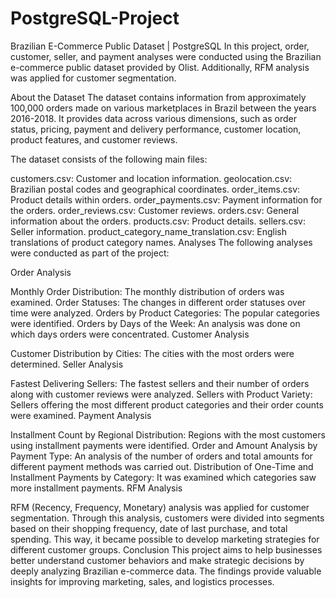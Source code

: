 # PostgreSQL-Project
Brazilian E-Commerce Public Dataset | PostgreSQL
In this project, order, customer, seller, and payment analyses were conducted using the Brazilian e-commerce public dataset provided by Olist. Additionally, RFM analysis was applied for customer segmentation.

About the Dataset The dataset contains information from approximately 100,000 orders made on various marketplaces in Brazil between the years 2016-2018. It provides data across various dimensions, such as order status, pricing, payment and delivery performance, customer location, product features, and customer reviews.

The dataset consists of the following main files:

customers.csv: Customer and location information.
geolocation.csv: Brazilian postal codes and geographical coordinates.
order_items.csv: Product details within orders.
order_payments.csv: Payment information for the orders.
order_reviews.csv: Customer reviews.
orders.csv: General information about the orders.
products.csv: Product details.
sellers.csv: Seller information.
product_category_name_translation.csv: English translations of product category names.
Analyses The following analyses were conducted as part of the project:

Order Analysis

Monthly Order Distribution: The monthly distribution of orders was examined.
Order Statuses: The changes in different order statuses over time were analyzed.
Orders by Product Categories: The popular categories were identified.
Orders by Days of the Week: An analysis was done on which days orders were concentrated.
Customer Analysis

Customer Distribution by Cities: The cities with the most orders were determined.
Seller Analysis

Fastest Delivering Sellers: The fastest sellers and their number of orders along with customer reviews were analyzed.
Sellers with Product Variety: Sellers offering the most different product categories and their order counts were examined.
Payment Analysis

Installment Count by Regional Distribution: Regions with the most customers using installment payments were identified.
Order and Amount Analysis by Payment Type: An analysis of the number of orders and total amounts for different payment methods was carried out.
Distribution of One-Time and Installment Payments by Category: It was examined which categories saw more installment payments.
RFM Analysis

RFM (Recency, Frequency, Monetary) analysis was applied for customer segmentation. Through this analysis, customers were divided into segments based on their shopping frequency, date of last purchase, and total spending. This way, it became possible to develop marketing strategies for different customer groups.
Conclusion This project aims to help businesses better understand customer behaviors and make strategic decisions by deeply analyzing Brazilian e-commerce data. The findings provide valuable insights for improving marketing, sales, and logistics processes.

